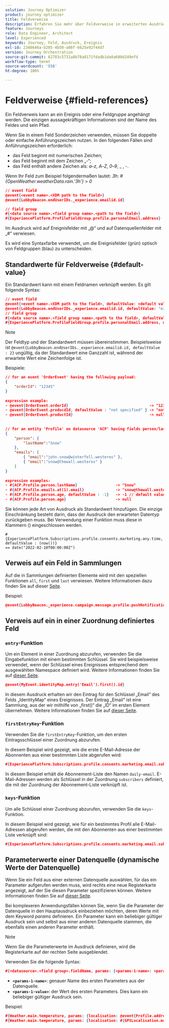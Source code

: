 ```yaml
---
solution: Journey Optimizer
product: journey optimizer
title: Feldverweise
description: Erfahren Sie mehr über Feldverweise in erweiterten Ausdrücken
feature: Journeys
role: Data Engineer, Architect
level: Experienced
keywords: Journey, Feld, Ausdruck, Ereignis
exl-id: 2348646a-b205-4b50-a08f-6625e92f44d7
version: Journey Orchestration
source-git-commit: 62783c5731a8b78a8171fdadb1da8a680d249efd
workflow-type: tm+mt
source-wordcount: '558'
ht-degree: 100%

---
```


# Feldverweise {#field-references}

Ein Feldverweis kann an ein Ereignis oder eine Feldgruppe angehängt werden. Die einzigen aussagekräftigen Informationen sind der Name des Feldes und sein Pfad.

Wenn Sie in einem Feld Sonderzeichen verwenden, müssen Sie doppelte oder einfache Anführungszeichen nutzen. In den folgenden Fällen sind Anführungszeichen erforderlich:

* das Feld beginnt mit numerischen Zeichen;
* das Feld beginnt mit dem Zeichen „-“;
* das Feld enthält andere Zeichen als: _a_–_z_, _A_–_Z_, _0_–_9_, _ , _-_.

Wenn Ihr Feld zum Beispiel folgendermaßen lautet: _3h_: _#{OpenWeather.weatherData.rain.&#39;3h&#39;} > 0_

```json
// event field
@event{<event name>.<XDM path to the field>}
@event{LobbyBeacon.endUserIDs._experience.emailid.id}

// field group
#{<data source name>.<field group name>.<path to the field>}
#{ExperiencePlatform.ProfileFieldGroup.profile.personalEmail.address}
```

Im Ausdruck wird auf Ereignisfelder mit „@“ und auf Datenquellenfelder mit „#“ verwiesen.

Es wird eine Syntaxfarbe verwendet, um die Ereignisfelder (grün) optisch von Feldgruppen (blau) zu unterscheiden.

## Standardwerte für Feldverweise {#default-value}

Ein Standardwert kann mit einem Feldnamen verknüpft werden. Es gilt folgende Syntax:

```json
// event field
@event{<event name>.<XDM path to the field>, defaultValue: <default value expression>}
@event{LobbyBeacon.endUserIDs._experience.emailid.id, defaultValue: "example@adobe.com"}
// field group
#{<data source name>.<field group name>.<path to the field>, defaultValue: <default value expression>}
#{ExperiencePlatform.ProfileFieldGroup.profile.personalEmail.address, defaultValue: "example@adobe.com"}
```

>[!NOTE]
>
>Der Feldtyp und der Standardwert müssen übereinstimmen. Beispielsweise ist `@event{LobbyBeacon.endUserIDs._experience.emailid.id, defaultValue : 2}` ungültig, da der Standardwert eine Ganzzahl ist, während der erwartete Wert eine Zeichenfolge ist.

Beispiele:

```json
// for an event 'OrderEvent' having the following payload:
{
    "orderId": "12345"
}
 
expression example:
- @event{OrderEvent.orderId}                                    -> "12345"
- @event{OrderEvent.producdId, defaultValue : "not specified" } -> "not specified" // default value, productId is not a field present in the payload
- @event{OrderEvent.productId}                                  -> null
 
 
// for an entity 'Profile' on datasource 'ACP' having fields person/lastName, with fetched data such as:
{
    "person": {
        "lastName":"Snow"
    },
    "emails": [
        { "email":"john.snow@winterfell.westeros" },
        { "email":"snow@thewall.westeros" }
    ]
}
 
expression examples:
- #{ACP.Profile.person.lastName}                 -> "Snow"
- #{ACP.Profile.emails.at(1).email}              -> "snow@thewall.westeros"
- #{ACP.Profile.person.age, defaultValue : -1}   -> -1 // default value, age is not a field present in the payload
- #{ACP.Profile.person.age}                      -> null
```

Sie können jede Art von Ausdruck als Standardwert hinzufügen. Die einzige Einschränkung besteht darin, dass der Ausdruck den erwarteten Datentyp zurückgeben muss. Bei Verwendung einer Funktion muss diese in Klammern () eingeschlossen werden.

```
#{ExperiencePlatform.Subscriptions.profile.consents.marketing.any.time, defaultValue : (now())} 
== date("2022-02-10T00:00:00Z")
```

## Verweis auf ein Feld in Sammlungen

Auf die in Sammlungen definierten Elemente wird mit den speziellen Funktionen `all`, `first` und `last` verwiesen. Weitere Informationen dazu finden Sie auf dieser [Seite](../expression/collection-management-functions.md).

Beispiel:

```json
@event{LobbyBeacon._experience.campaign.message.profile.pushNotificationTokens.all()
```

## Verweis auf ein in einer Zuordnung definiertes Feld

### `entry`-Funktion

Um ein Element in einer Zuordnung abzurufen, verwenden Sie die Eingabefunktion mit einem bestimmten Schlüssel. Sie wird beispielsweise verwendet, wenn der Schlüssel eines Ereignisses entsprechend dem ausgewählten Namespace definiert wird. Weitere Informationen finden Sie auf [dieser Seite](../../event/about-creating.md#select-the-namespace).

```json
@event{MyEvent.identityMap.entry('Email').first().id}
```

In diesem Ausdruck erhalten wir den Eintrag für den Schlüssel „Email“ des Felds „IdentityMap“ eines Ereignisses. Der Eintrag „Email“ ist eine Sammlung, aus der wir mithilfe von „first()“ die „ID“ im ersten Element übernehmen. Weitere Informationen finden Sie auf [dieser Seite](../expression/collection-management-functions.md).

### `firstEntryKey`-Funktion

Verwenden Sie die `firstEntryKey`-Funktion, um den ersten Eintragsschlüssel einer Zuordnung abzurufen.

In diesem Beispiel wird gezeigt, wie die erste E-Mail-Adresse der Abonnenten aus einer bestimmten Liste abgerufen wird:

```json
#{ExperiencePlatform.Subscriptions.profile.consents.marketing.email.subscriptions.entry('daily-email').subscribers.firstEntryKey()}
```

In diesem Beispiel erhält die Abonnement-Liste den Namen `daily-email`. E-Mail-Adressen werden als Schlüssel in der Zuordnung `subscribers` definiert, die mit der Zuordnung der Abonnement-Liste verknüpft ist.

### `keys`-Funktion

Um alle Schlüssel einer Zuordnung abzurufen, verwenden Sie die `keys`-Funktion.

In diesem Beispiel wird gezeigt, wie für ein bestimmtes Profil alle E-Mail-Adressen abgerufen werden, die mit den Abonnenten aus einer bestimmten Liste verknüpft sind:

```json
#{ExperiencePlatform.Subscriptions.profile.consents.marketing.email.subscriptions.entry('daily-mail').subscribers.keys()
```

## Parameterwerte einer Datenquelle (dynamische Werte der Datenquelle)

Wenn Sie ein Feld aus einer externen Datenquelle auswählen, für das ein Parameter aufgerufen werden muss, wird rechts eine neue Registerkarte angezeigt, auf der Sie diesen Parameter spezifizieren können. Weitere Informationen finden Sie auf [dieser Seite](../expression/expressionadvanced.md).

Bei komplexeren Anwendungsfällen können Sie, wenn Sie die Parameter der Datenquelle in den Hauptausdruck einbeziehen möchten, deren Werte mit dem Keyword _params_ definieren. Ein Parameter kann ein beliebiger gültiger Ausdruck sein und selbst aus einer anderen Datenquelle stammen, die ebenfalls einen anderen Parameter enthält.

>[!NOTE]
>
>Wenn Sie die Parameterwerte im Ausdruck definieren, wird die Registerkarte auf der rechten Seite ausgeblendet.

Verwenden Sie die folgende Syntax:

```json
#{<datasource>.<field group>.fieldName, params: {<params-1-name>: <params-1-value>, <params-2-name>: <params-2-value>}}
```

* **`<params-1-name>`**: genauer Name des ersten Parameters aus der Datenquelle.
* **`<params-1-value>`**: der Wert des ersten Parameters. Dies kann ein beliebiger gültiger Ausdruck sein.

Beispiel:

```json
#{Weather.main.temperature, params: {localisation: @event{Profile.address.localisation}}}
#{Weather.main.temperature, params: {localisation: #{GPSLocalisation.main.coordinates, params: {city: @event{Profile.address.city}}}}}
```
